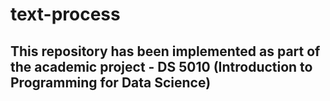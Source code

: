 # text-process

## This repository has been implemented as part of the academic project - DS 5010 (Introduction to Programming for Data Science)
